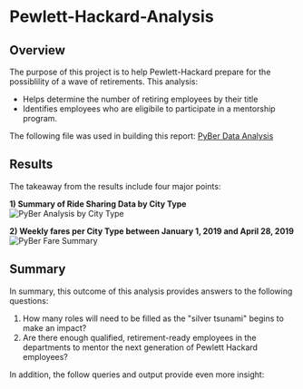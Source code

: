 # Pewlett-Hackard-Analysis
## Overview
The purpose of this project is to help Pewlett-Hackard prepare for the possiblility of a wave of retirements. This analysis:
- Helps determine the number of retiring employees by their title
- Identifies employees who are eligibile to participate in a mentorship program. 

The following file was used in building this report: [PyBer Data Analysis](/PyBer_Challenge.ipynb) 

## Results
The takeaway from the results include four major points:


**1) Summary of Ride Sharing Data by City Type**
![PyBer Analysis by City Type](/analysis/PyBer_Analysis_by_City_Type.png)  

**2)  Weekly fares per City Type between January 1, 2019 and April 28, 2019**
![PyBer Fare Summary](/analysis/PyBer_fare_summary.png)  

## Summary
In summary, this outcome of this analysis provides answers to the following questions:

1) How many roles will need to be filled as the "silver tsunami" begins to make an impact?
2) Are there enough qualified, retirement-ready employees in the departments to mentor the next generation of Pewlett Hackard employees?

In addition, the follow queries and output provide even more insight:
